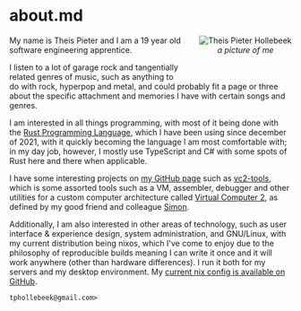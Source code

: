 # about.md

<div style="float: right; padding-left: 2rem; padding-bottom: 2rem;">
  <img src="/img/me.png" alt="Theis Pieter Hollebeek">
  <em style="text-align: center; display: block;">a picture of me</em>
</div>

My name is Theis Pieter and I am a 19 year old software engineering apprentice.

I listen to a lot of garage rock and tangentially related genres of music, such as anything to do with rock, hyperpop and metal, and could probably fit a page or three about the specific attachment and memories I have with certain songs and genres.

I am interested in all things programming, with most of it being done with the [Rust Programming Language](https://www.rust-lang.org/), which I have been using since december of 2021, with it quickly becoming the language I am most comfortable with; in my day job, however, I mostly use TypeScript and C# with some spots of Rust here and there when applicable.

I have some interesting projects on [my GitHub page](https://github.com/camper0008) such as [vc2-tools](https://github.com/camper0008/vc2-tools), which is some assorted tools such as a VM, assembler, debugger and other utilities for a custom computer architecture called [Virtual Computer 2](https://github.com/simonfj20/vc2), as defined by my good friend and colleague [Simon](https://sfja.dk).

Additionally, I am also interested in other areas of technology, such as user interface & experience design, system administration, and GNU/Linux, with my current distribution being nixos, which I've come to enjoy due to the philosophy of reproducible builds meaning I can write it once and it will work anywhere (other than hardware differences). I run it both for my servers and my desktop environment. My [current nix config is available on GitHub](https://github.com/camper0008/my-nix).

`tphollebeek@gmail.com>`
